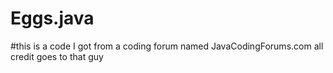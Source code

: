 # Eggs.java
#this is a code I got from a coding forum named JavaCodingForums.com all credit goes to that guy

